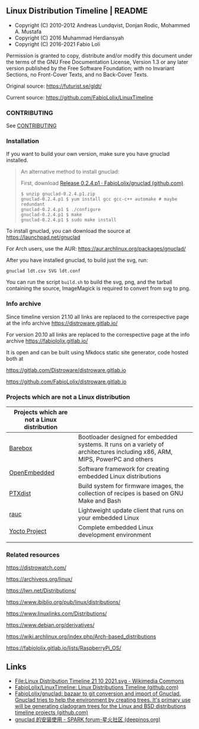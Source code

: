 Linux Distribution Timeline | README
------------------------------------

* Copyright (C) 2010-2012 Andreas Lundqvist, Donjan Rodic, Mohammed A. Mustafa
* Copyright (C) 2016 Muhammad Herdiansyah
* Copyright (C) 2016-2021 Fabio Loli

Permission is granted to copy, distribute and/or modify this document
under the terms of the GNU Free Documentation License, Version 1.3 or
any later version published by the Free Software Foundation; with no
Invariant Sections, no Front-Cover Texts, and no Back-Cover Texts.

Original source: https://futurist.se/gldt/

Current source: https://github.com/FabioLolix/LinuxTimeline

### CONTRIBUTING

See [CONTRIBUTING](https://github.com/FabioLolix/LinuxTimeline/blob/master/CONTRIBUTING)

### Installation

If you want to build your own version, make sure you have gnuclad
installed.

> An alternative method to install gnuclad:
>
> First, download [Release 0.2.4.p1 · FabioLolix/gnuclad (github.com)](https://github.com/FabioLolix/gnuclad/releases/tag/0.2.4.p1).
> 
> ```shell
> $ unzip gnuclad-0.2.4.p1.zip
> gnuclad-0.2.4.p1 $ yum install gcc gcc-c++ automake # maybe redundant
> gnuclad-0.2.4.p1 $ ./configure
> gnuclad-0.2.4.p1 $ make
> gnuclad-0.2.4.p1 $ sudo make install
> ```

To install gnuclad, you can download the source at https://launchpad.net/gnuclad

For Arch users, use the AUR: https://aur.archlinux.org/packages/gnuclad/

After you have installed gnuclad, to build just the svg, run:

    gnuclad ldt.csv SVG ldt.conf

You can run the script `build.sh` to build the svg, png, and the tarball
containing the source, ImageMagick is required to convert from svg to png.


### Info archive

Since timeline version 21.10 all links are replaced to the correspective page 
at the info archive https://distroware.gitlab.io/

For version 20.10 all links are replaced to the correspective page 
at the info archive https://fabiololix.gitlab.io/

It is open and can be built using Mkdocs static site generator, code hosted both at

https://gitlab.com/Distroware/distroware.gitlab.io

https://github.com/FabioLolix/distroware.gitlab.io


### Projects which are not a Linux distribution

| **Projects which are not a Linux distribution** |  |
|-|-|
| [Barebox](https://www.barebox.org/) | Bootloader designed for embedded systems. It runs on a variety of architectures including x86, ARM, MIPS, PowerPC and others |
| [OpenEmbedded](https://www.openembedded.org/) | Software framework for creating embedded Linux distributions |
| [PTXdist](https://www.ptxdist.org/) | Build system for firmware images, the collection of recipes is based on GNU Make and Bash |
| [rauc](https://www.rauc.io/) | Lightweight update client that runs on your embedded Linux  |
| [Yocto Project](https://www.yoctoproject.org/) | Complete embedded Linux development environment |
|  |  |


### Related resources

https://distrowatch.com/

https://archiveos.org/linux/

https://lwn.net/Distributions/

https://www.ibiblio.org/pub/linux/distributions/

https://www.linuxlinks.com/Distributions/

https://www.debian.org/derivatives/

https://wiki.archlinux.org/index.php/Arch-based_distributions

https://fabiololix.gitlab.io/lists/RaspberryPi_OS/

## Links

- [File:Linux Distribution Timeline 21 10 2021.svg - Wikimedia Commons](https://commons.wikimedia.org/wiki/File:Linux_Distribution_Timeline_21_10_2021.svg)
- [FabioLolix/LinuxTimeline: Linux Distributions Timeline (github.com)](https://github.com/FabioLolix/LinuxTimeline)
- [FabioLolix/gnuclad: bazaar to git conversion and import of Gnuclad. Gnuclad tries to help the environment by creating trees. It's primary use will be generating cladogram trees for the Linux and BSD distributions timeline projects (github.com)](https://github.com/FabioLolix/gnuclad)
- [gnuclad 的安装使用 - SPARK forum-星火社区 (deepinos.org)](https://www.deepinos.org/d/216-gnuclad)
